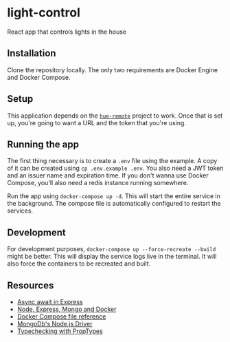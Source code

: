 # light-control

React app that controls lights in the house

## Installation

Clone the repository locally. The only two requirements are Docker Engine and Docker Compose.

## Setup

This application depends on the [`hue-remote`](https://github.com/YashdalfTheGray/hue-remote) project to work. Once that is set up, you're going to want a URL and the token that you're using.

## Running the app

The first thing necessary is to create a `.env` file using the example. A copy of it can be created using `cp .env.example .env`. You also need a JWT token and an issuer name and expiration time. If you don't wanna use Docker Compose, you'll also need a redis instance running somewhere.

Run the app using `docker-compose up -d`. This will start the entire service in the background. The compose file is automatically configured to restart the services.

## Development

For development purposes, `docker-compose up --force-recreate --build` might be better. This will display the service logs live in the terminal. It will also force the containers to be recreated and built.

## Resources

- [Async await in Express](https://strongloop.com/strongblog/async-error-handling-expressjs-es7-promises-generators/)
- [Node, Express, Mongo and Docker](https://medium.com/@sunnykay/docker-development-workflow-node-express-mongo-4bb3b1f7eb1e#.pq9m52kkj)
- [Docker Compose file reference](https://docs.docker.com/compose/compose-file/)
- [MongoDb's Node.js Driver](http://mongodb.github.io/node-mongodb-native/2.2/)
- [Typechecking with PropTypes](https://facebook.github.io/react/docs/typechecking-with-proptypes.html)
